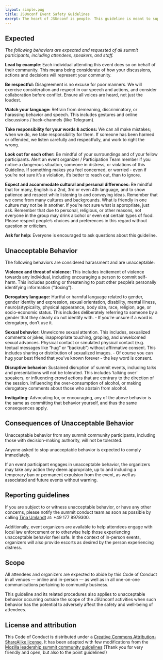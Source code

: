 ```yaml
---
layout: simple.pug
title: JSUnconf Event Safety Guidelines
exerpt: The heart of JSUnconf is people. This guideline is meant to support a happy, productive and safe event experience that can welcome new ideas and inspiration for all attendees. Regardless of gender, sexual orientation, age, ability, ethnicity, socioeconomic status, and religion (or lack thereof). We gain strength from diversity, and actively seek participation from those who enhance it. These guidelines exist to ensure that diverse groups collaborate to mutual advantage and enjoyment. We will challenge prejudice that could jeopardise the participation of any person in the project, and we outline in this document expected, as well as prohibited behavior.
---
```


## Expected

*The following behaviors are expected and requested of all summit participants, including attendees, speakers, and staff.*

**Lead by example**: Each individual attending this event does so on behalf of their community. This means being considerate of how your discussions, actions and decisions will represent your community.

**Be respectful:** Disagreement is no excuse for poor manners. We will exercise consideration and respect in our speech and actions, and consider collaboration before conflict. Ensure all voices are heard, not just the loudest.

**Watch your language:** Refrain from demeaning, discriminatory, or harassing behavior and speech. This includes gestures and online discussions / back-channels (like Telegram).

**Take responsibility for your words & actions:** We can all make mistakes; when we do, we take responsibility for them. If someone has been harmed or offended, we listen carefully and respectfully, and work to right the wrong.

**Look out for each other:** Be mindful of your surroundings and of your fellow participants. Alert an event organizer / Participation Team member if you notice a dangerous situation, someone in distress, or violations of this Guideline. If something makes you feel concerned, or worried - even if you’re not sure it’s a violation, it’s better to reach out, than to ignore.

**Expect and accommodate cultural and personal differences:** Be mindful that for many, English is a 2nd, 3rd or even 4th language, and to show patience and respect while listening to and conveying ideas. Remember that we come from many cultures and backgrounds. What is friendly in one culture may not be in another. If you’re not sure what is appropriate, just ask. Remember that due to personal, religious, or other reasons, not everyone in the group may drink alcohol or even eat certain types of food. Please respect people’s choices and preferences in this regard without question or criticism.

**Ask for help:** Everyone is encouraged to ask questions about this guideline.

## Unacceptable Behavior

The following behaviors are considered harassment and are unacceptable:

**Violence and threat of violence:** This includes incitement of violence towards any individual, including encouraging a person to commit self-harm.   This includes posting or threatening to post other people’s personally identifying information (“doxing”).

**Derogatory language:** Hurtful or harmful language related to gender, gender identity and expression, sexual orientation, disability, mental illness, neuro(a)typicality, physical appearance, body size, race, religion, age, or socio-economic status. This includes deliberately referring to someone by a gender that they clearly do not identify with. - If you’re unsure if a word is derogatory, don’t use it.

**Sexual behavior:** Unwelcome sexual attention. This includes, sexualized comments or jokes; inappropriate touching, groping, and unwelcomed sexual advances. Physical contact or simulated physical contact (e.g. textual messages like “hug” or “backrub”) without affirmative consent. This includes sharing or distribution of sexualized images. - Of course you can hug your best friend that you’ve known forever - the key word is consent.  

**Disruptive behavior:** Sustained disruption of summit events, including talks and presentations will not be tolerated. This includes ‘talking over’ speakers, or influencing crowd actions that are contrary to the direction of the session. Influencing the over-consumption of alcohol, or making derogatory comments about those who abstain from alcohol.

**Instigating:** Advocating for, or encouraging, any of the above behavior is the same as committing that behavior yourself, and thus the same consequences apply.

## Consequences of Unacceptable Behavior

Unacceptable behavior from any summit community participants, including those with decision-making authority, will not be tolerated.

Anyone asked to stop unacceptable behavior is expected to comply immediately.

If an event participant engages in unacceptable behavior, the organizers may take any action they deem appropriate, up to and including a temporary ban or permanent expulsion from the event, as well as associated and future events without warning.

## Reporting guidelines

If you are subject to or witness unacceptable behavior, or have any other concerns, please notify the summit conduct team as soon as possible by calling [Tina Umlandt](https://twitter.com/tu404) at: +49 177 8979300.

Additionally, event organizers are available to help attendees engage with local law enforcement or to otherwise help those experiencing unacceptable behavior feel safe. In the context of in-person events, organizers will also provide escorts as desired by the person experiencing distress.

<!--
## Addressing Grievances

If you feel you have been falsely or unfairly accused of violating this Code of Conduct, you should notify the summit conduct team at [leadership-summit-conduct@mozilla.com]([leadership-summit-conduct@mozilla.com](leadership-summit-conduct@mozilla.com) with a concise description of your grievance.
-->

## Scope

All attendees and organizers are expected to abide by this Code of Conduct in all venues — online and in-person — as well as in all one-on-one communications pertaining to community business.

This guideline and its related procedures also applies to unacceptable behavior occurring outside the scope of the JSUnconf activities when such behavior has the potential to adversely affect the safety and well-being of attendees.


<!--
## Contact info TBD ... -->

## License and attribution

This Code of Conduct is distributed under a [Creative Commons Attribution-ShareAlike license](http://creativecommons.org/licenses/by-sa/3.0/).
It has been adapted with few modifications from the [Mozilla leadership summit community guidelines](https://github.com/mozilla/participation-org/blob/master/global_events/leadership_summit/code-of-conduct.md) (Thank you for very friendly and open, but also to the point guidelines!)
